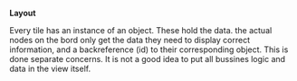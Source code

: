 
**Layout**


Every tile has an instance of an object. These hold the data. 
the actual nodes on the bord only get the data they need to display correct information, and a backreference (id) to their corresponding object.
This is done separate concerns. It is not a good idea to put all bussines logic and data in the 
view itself.
